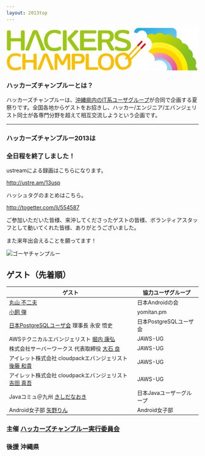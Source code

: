 ```yaml
---
layout: 2013top
---
```



![ハッカーズチャンプルー](/img/logo_sitetop.png)

### ハッカーズチャンプルーとは？

ハッカーズチャンプルーは、[沖縄県内のIT系ユーザグループ](/about.html)が合同で企画する夏祭りです。全国各地からゲストをお招きし、ハッカー/エンジニア/エバンジェリスト同士が各専門分野を超えて相互交流しようという企画です。

---

### ハッカーズチャンプルー2013は
### 全日程を終了しました！

ustreamによる録画はこちらになります。

http://ustre.am/13usp

ハッシュタグのまとめはこちら。

http://togetter.com/li/554587

ご参加いただいた皆様、来沖してくださったゲストの皆様、ボランティアスタッフとして動いてくれた皆様、ありがとうございました。

また来年出会えることを願ってます！

![ゴーヤチャンプルー](http://24.media.tumblr.com/3ec02686878dc4db22f8c1f898e55579/tumblr_mnp33h8cpY1sti13go1_500.jpg)



## ゲスト（先着順）

ゲスト                                                 | 協力ユーザグループ
------------------------------------------------------ | -------------------------
[丸山 不二夫](https://twitter.com/maruyama097)         | 日本Androidの会
[小飼 弾](http://blog.livedoor.jp/dankogai/)           | yomitan.pm 
[日本PostgreSQLユーザ会](http://www.postgresql.jp/) 理事長 永安 悟史                | 日本PostgreSQLユーザ会
AWSテクニカルエバンジェリスト [堀内 康弘](https://twitter.com/horiuchi) | JAWS-UG
株式会社サーバーワークス 代表取締役 [大石 良](https://twitter.com/ooishi) | JAWS-UG
アイレット株式会社 cloudpackエバンジェリスト [後藤 和貴](https://twitter.com/kaz_goto) | JAWS-UG
アイレット株式会社 cloudpackエバンジェリスト [吉田 真吾](https://twitter.com/yoshidashingo) | JAWS-UG
Javaコミュ＠九州 [きしだなおき](http://d.hatena.ne.jp/nowokay) | 日本Javaユーザーグループ
Android女子部 [矢野りん](https://twitter.com/yanorin)          | Android女子部



### 主催 [ハッカーズチャンプルー実行委員会](/about.html) 

### 後援 沖縄県

